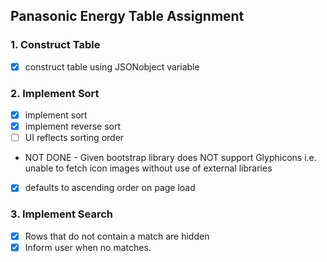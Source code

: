 ## Panasonic Energy Table Assignment

### 1. Construct Table
- [x] construct table using JSONobject variable

### 2. Implement Sort

- [x] implement sort
- [x] implement reverse sort
- [ ] UI reflects sorting order
* NOT DONE - Given bootstrap library does NOT support Glyphicons i.e. unable to fetch icon images without use of external libraries
- [x]  defaults to ascending order on page load 

### 3. Implement Search

- [x] Rows that do not contain a match are hidden
- [x] Inform user when no matches.
